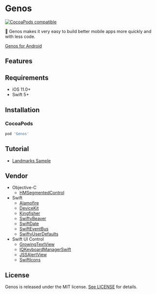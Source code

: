 # Genos

[![CocoaPods compatible](https://img.shields.io/cocoapods/v/Genos.svg)](https://cocoapods.org/pods/Genos)

👊 Genos makes it very easy to build better mobile apps more quickly and with less code.

[Genos for Android](https://github.com/nyssance/genos)

## Features

## Requirements

- iOS 11.0+
- Swift 5+

## Installation

### CocoaPods

```ruby
pod 'Genos'
```

## Tutorial

- [Landmarks Sample](https://github.com/nyssance/Landmarks)

## Vendor

- Objective-C
  - [HMSegmentedControl](https://github.com/HeshamMegid/HMSegmentedControl)
- Swift
  - [Alamofire](https://github.com/Alamofire/Alamofire)
  - [DeviceKit](https://github.com/dennisweissmann/DeviceKit)
  - [Kingfisher](https://github.com/onevcat/Kingfisher)
  - [SwiftyBeaver](https://github.com/SwiftyBeaver/SwiftyBeaver)
  - [SwiftDate](https://github.com/malcommac/SwiftDate)
  - [SwiftEventBus](https://github.com/cesarferreira/SwiftEventBus)
  - [SwiftyUserDefaults](https://github.com/radex/SwiftyUserDefaults)
- Swift UI Control
  - [GrowingTextView](https://github.com/KennethTsang/GrowingTextView)
  - [IQKeyboardManagerSwift](https://github.com/hackiftekhar/IQKeyboardManager)
  - [JSSAlertView](https://github.com/openstakes/JSSAlertView)
  - [SwiftIcons](https://github.com/ranesr/SwiftIcons)

## License

Genos is released under the MIT license. [See LICENSE](https://github.com/nyssance/GenosSwift/blob/master/LICENSE) for details.
